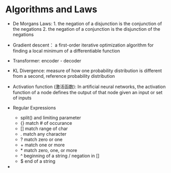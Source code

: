 # Algorithms and Laws 
- De Morgans Laws: 1. the negation of a disjunction is the conjunction of the negations
                   2. the negation of a conjunction is the disjunction of the negations
                   
- Gradient descent： a first-order iterative optimization algorithm for finding a local minimum of a differentiable function
- Transformer: encoder - decoder
- KL Divergence: measure of how one probability distribution is different from a second, reference probability distribution
- Activation function (激活函数): In artificial neural networks, the activation function of a node defines the output of that node given an input or set of inputs

- Regular Expressions
    + split() and limiting parameter
    + {} match # of occurance
    + [] match range of char
    + . match any character
    + ? match zero or one
    + \+ match one or more
    + \* match zero, one, or more
    + ^ beginning of a string / negation in []
    + $ end of a string
   
- 
